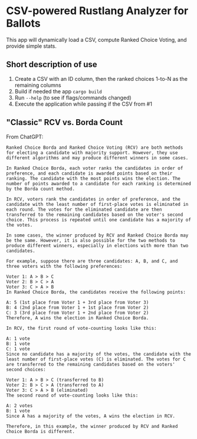 CSV-powered Rustlang Analyzer for Ballots
=========================================
This app will dynamically load a CSV, compute Ranked Choice Voting, and provide simple stats.

Short description of use
------------------------
1. Create a CSV with an ID column, then the ranked choices 1-to-N as the remaining columns
2. Build if needed the app `cargo build`
3. Run `--help` (to see if flags/commands changed)
4. Execute the application while passing if the CSV from #1

"Classic" RCV vs. Borda Count
-----------------------------

From ChatGPT:
```
Ranked Choice Borda and Ranked Choice Voting (RCV) are both methods for electing a candidate with majority support. However, they use different algorithms and may produce different winners in some cases.

In Ranked Choice Borda, each voter ranks the candidates in order of preference, and each candidate is awarded points based on their ranking. The candidate with the most points wins the election. The number of points awarded to a candidate for each ranking is determined by the Borda count method.

In RCV, voters rank the candidates in order of preference, and the candidate with the least number of first-place votes is eliminated in each round. The votes for the eliminated candidate are then transferred to the remaining candidates based on the voter's second choice. This process is repeated until one candidate has a majority of the votes.

In some cases, the winner produced by RCV and Ranked Choice Borda may be the same. However, it is also possible for the two methods to produce different winners, especially in elections with more than two candidates.

For example, suppose there are three candidates: A, B, and C, and three voters with the following preferences:

Voter 1: A > B > C
Voter 2: B > C > A
Voter 3: C > A > B
In Ranked Choice Borda, the candidates receive the following points:

A: 5 (1st place from Voter 1 + 3rd place from Voter 3)
B: 4 (2nd place from Voter 1 + 1st place from Voter 2)
C: 3 (3rd place from Voter 1 + 2nd place from Voter 2)
Therefore, A wins the election in Ranked Choice Borda.

In RCV, the first round of vote-counting looks like this:

A: 1 vote
B: 1 vote
C: 1 vote
Since no candidate has a majority of the votes, the candidate with the least number of first-place votes (C) is eliminated. The votes for C are transferred to the remaining candidates based on the voters' second choices:

Voter 1: A > B > C (transferred to B)
Voter 2: B > C > A (transferred to A)
Voter 3: C > A > B (eliminated)
The second round of vote-counting looks like this:

A: 2 votes
B: 1 vote
Since A has a majority of the votes, A wins the election in RCV.

Therefore, in this example, the winner produced by RCV and Ranked Choice Borda is different.
```
